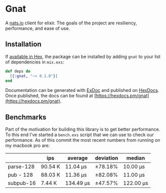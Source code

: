 # Gnat

A [nats.io](https://nats.io/) client for elixir.
The goals of the project are resiliency, performance, and ease of use.

## Installation

If [available in Hex](https://hex.pm/docs/publish), the package can be installed
by adding `gnat` to your list of dependencies in `mix.exs`:

```elixir
def deps do
  [{:gnat, "~> 0.1.0"}]
end
```

Documentation can be generated with [ExDoc](https://github.com/elixir-lang/ex_doc)
and published on [HexDocs](https://hexdocs.pm). Once published, the docs can
be found at [https://hexdocs.pm/gnat](https://hexdocs.pm/gnat).

## Benchmarks

Part of the motivation for building this library is to get better performance.
To this end I've started a `bench.exs` script that we can use to check our performance.
As of this commit the most recent numbers from running on my macbook pro are:

|   | ips | average | deviation | median |
| - | --- | ------- | --------- | ------ |
| parse-128 | 90.54 K | 11.04 μs | ±78.18% | 10.00 μs |
| pub - 128 | 88.03 K | 11.36 μs | ±82.08% | 11.00 μs |
| subpub-16 | 7.44 K | 134.49 μs | ±47.57% | 122.00 μs |
